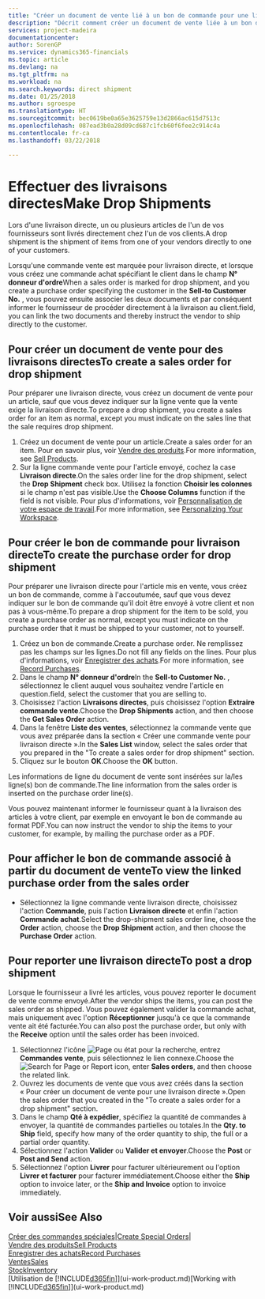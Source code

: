 ```yaml
---
title: "Créer un document de vente lié à un bon de commande pour une livraison directe | Microsoft Docs"
description: "Décrit comment créer un document de vente liée à un bon de commande pour permettre la livraison directe du fournisseur au client."
services: project-madeira
documentationcenter: 
author: SorenGP
ms.service: dynamics365-financials
ms.topic: article
ms.devlang: na
ms.tgt_pltfrm: na
ms.workload: na
ms.search.keywords: direct shipment
ms.date: 01/25/2018
ms.author: sgroespe
ms.translationtype: HT
ms.sourcegitcommit: bec0619be0a65e3625759e13d2866ac615d7513c
ms.openlocfilehash: 087ead3b0a28d09cd687c1fcb60f6fee2c914c4a
ms.contentlocale: fr-ca
ms.lasthandoff: 03/22/2018

---
```

# <a name="make-drop-shipments"></a><span data-ttu-id="46111-103">Effectuer des livraisons directes</span><span class="sxs-lookup"><span data-stu-id="46111-103">Make Drop Shipments</span></span>
<span data-ttu-id="46111-104">Lors d'une livraison directe, un ou plusieurs articles de l'un de vos fournisseurs sont livrés directement chez l'un de vos clients.</span><span class="sxs-lookup"><span data-stu-id="46111-104">A drop shipment is the shipment of items from one of your vendors directly to one of your customers.</span></span>

<span data-ttu-id="46111-105">Lorsqu'une commande vente est marquée pour livraison directe, et lorsque vous créez une commande achat spécifiant le client dans le champ **N° donneur d'ordre**</span><span class="sxs-lookup"><span data-stu-id="46111-105">When a sales order is marked for drop shipment, and you create a purchase order specifying the customer in the **Sell-to Customer No.**</span></span> <span data-ttu-id="46111-106">, vous pouvez ensuite associer les deux documents et par conséquent informer le fournisseur de procéder directement à la livraison au client.</span><span class="sxs-lookup"><span data-stu-id="46111-106">field, you can link the two documents and thereby instruct the vendor to ship directly to the customer.</span></span>

## <a name="to-create-a-sales-order-for-drop-shipment"></a><span data-ttu-id="46111-107">Pour créer un document de vente pour des livraisons directes</span><span class="sxs-lookup"><span data-stu-id="46111-107">To create a sales order for drop shipment</span></span>
<span data-ttu-id="46111-108">Pour préparer une livraison directe, vous créez un document de vente pour un article, sauf que vous devez indiquer sur la ligne vente que la vente exige la livraison directe.</span><span class="sxs-lookup"><span data-stu-id="46111-108">To prepare a drop shipment, you create a sales order for an item as normal, except you must indicate on the sales line that the sale requires drop shipment.</span></span>

1. <span data-ttu-id="46111-109">Créez un document de vente pour un article.</span><span class="sxs-lookup"><span data-stu-id="46111-109">Create a sales order for an item.</span></span> <span data-ttu-id="46111-110">Pour en savoir plus, voir [Vendre des produits](sales-how-sell-products.md).</span><span class="sxs-lookup"><span data-stu-id="46111-110">For more information, see [Sell Products](sales-how-sell-products.md).</span></span>
2. <span data-ttu-id="46111-111">Sur la ligne commande vente pour l'article envoyé, cochez la case **Livraison directe**.</span><span class="sxs-lookup"><span data-stu-id="46111-111">On the sales order line for the drop shipment, select the **Drop Shipment** check box.</span></span> <span data-ttu-id="46111-112">Utilisez la fonction **Choisir les colonnes** si le champ n'est pas visible.</span><span class="sxs-lookup"><span data-stu-id="46111-112">Use the **Choose Columns** function if the field is not visible.</span></span> <span data-ttu-id="46111-113">Pour plus d'informations, voir [Personnalisation de votre espace de travail](ui-personalization-user.md).</span><span class="sxs-lookup"><span data-stu-id="46111-113">For more information, see [Personalizing Your Workspace](ui-personalization-user.md).</span></span>

## <a name="to-create-the-purchase-order-for-drop-shipment"></a><span data-ttu-id="46111-114">Pour créer le bon de commande pour livraison directe</span><span class="sxs-lookup"><span data-stu-id="46111-114">To create the purchase order for drop shipment</span></span>
<span data-ttu-id="46111-115">Pour préparer une livraison directe pour l'article mis en vente, vous créez un bon de commande, comme à l'accoutumée, sauf que vous devez indiquer sur le bon de commande qu'il doit être envoyé à votre client et non pas à vous-même.</span><span class="sxs-lookup"><span data-stu-id="46111-115">To prepare a drop shipment for the item to be sold, you create a purchase order as normal, except you must indicate on the purchase order that it must be shipped to your customer, not to yourself.</span></span>

1. <span data-ttu-id="46111-116">Créez un bon de commande.</span><span class="sxs-lookup"><span data-stu-id="46111-116">Create a purchase order.</span></span> <span data-ttu-id="46111-117">Ne remplissez pas les champs sur les lignes.</span><span class="sxs-lookup"><span data-stu-id="46111-117">Do not fill any fields on the lines.</span></span> <span data-ttu-id="46111-118">Pour plus d'informations, voir [Enregistrer des achats](purchasing-how-record-purchases.md).</span><span class="sxs-lookup"><span data-stu-id="46111-118">For more information, see [Record Purchases](purchasing-how-record-purchases.md).</span></span>
2. <span data-ttu-id="46111-119">Dans le champ **N° donneur d'ordre**</span><span class="sxs-lookup"><span data-stu-id="46111-119">In the **Sell-to Customer No.**</span></span> <span data-ttu-id="46111-120">, sélectionnez le client auquel vous souhaitez vendre l'article en question.</span><span class="sxs-lookup"><span data-stu-id="46111-120">field, select the customer that you are selling to.</span></span>
3. <span data-ttu-id="46111-121">Choisissez l'action **Livraisons directes**, puis choisissez l'option **Extraire commande vente**.</span><span class="sxs-lookup"><span data-stu-id="46111-121">Choose the **Drop Shipments** action, and then choose the **Get Sales Order** action.</span></span>
4. <span data-ttu-id="46111-122">Dans la fenêtre **Liste des ventes**, sélectionnez la commande vente que vous avez préparée dans la section « Créer une commande vente pour livraison directe ».</span><span class="sxs-lookup"><span data-stu-id="46111-122">In the **Sales List** window, select the sales order that you prepared in the "To create a sales order for drop shipment" section.</span></span>
5. <span data-ttu-id="46111-123">Cliquez sur le bouton **OK**.</span><span class="sxs-lookup"><span data-stu-id="46111-123">Choose the **OK** button.</span></span>

<span data-ttu-id="46111-124">Les informations de ligne du document de vente sont insérées sur la/les ligne(s) bon de commande.</span><span class="sxs-lookup"><span data-stu-id="46111-124">The line information from the sales order is inserted on the purchase order line(s).</span></span>

<span data-ttu-id="46111-125">Vous pouvez maintenant informer le fournisseur quant à la livraison des articles à votre client, par exemple en envoyant le bon de commande au format PDF.</span><span class="sxs-lookup"><span data-stu-id="46111-125">You can now instruct the vendor to ship the items to your customer, for example, by mailing the purchase order as a PDF.</span></span>     

## <a name="to-view-the-linked-purchase-order-from-the-sales-order"></a><span data-ttu-id="46111-126">Pour afficher le bon de commande associé à partir du document de vente</span><span class="sxs-lookup"><span data-stu-id="46111-126">To view the linked purchase order from the sales order</span></span>
* <span data-ttu-id="46111-127">Sélectionnez la ligne commande vente livraison directe, choisissez l'action **Commande**, puis l'action **Livraison directe** et enfin l'action **Commande achat**.</span><span class="sxs-lookup"><span data-stu-id="46111-127">Select the drop-shipment sales order line, choose the **Order** action, choose the **Drop Shipment** action, and then choose the **Purchase Order** action.</span></span>

## <a name="to-post-a-drop-shipment"></a><span data-ttu-id="46111-128">Pour reporter une livraison directe</span><span class="sxs-lookup"><span data-stu-id="46111-128">To post a drop shipment</span></span>
<span data-ttu-id="46111-129">Lorsque le fournisseur a livré les articles, vous pouvez reporter le document de vente comme envoyé.</span><span class="sxs-lookup"><span data-stu-id="46111-129">After the vendor ships the items, you can post the sales order as shipped.</span></span> <span data-ttu-id="46111-130">Vous pouvez également valider la commande achat, mais uniquement avec l'option **Réceptionner** jusqu'à ce que la commande vente ait été facturée.</span><span class="sxs-lookup"><span data-stu-id="46111-130">You can also post the purchase order, but only with the **Receive** option until the sales order has been invoiced.</span></span>

1. <span data-ttu-id="46111-131">Sélectionnez l'icône ![Page ou état pour la recherche](media/ui-search/search_small.png "Page ou état pour la recherche"), entrez **Commandes vente**, puis sélectionnez le lien connexe.</span><span class="sxs-lookup"><span data-stu-id="46111-131">Choose the ![Search for Page or Report](media/ui-search/search_small.png "Search for Page or Report icon") icon, enter **Sales orders**, and then choose the related link.</span></span>
2. <span data-ttu-id="46111-132">Ouvrez les documents de vente que vous avez créés dans la section « Pour créer un document de vente pour une livraison directe ».</span><span class="sxs-lookup"><span data-stu-id="46111-132">Open the sales order that you created in the "To create a sales order for a drop shipment" section.</span></span>
3. <span data-ttu-id="46111-133">Dans le champ **Qté à expédier**, spécifiez la quantité de commandes à envoyer, la quantité de commandes partielles ou totales.</span><span class="sxs-lookup"><span data-stu-id="46111-133">In the **Qty. to Ship** field, specify how many of the order quantity to ship, the full or a partial order quantity.</span></span>
4. <span data-ttu-id="46111-134">Sélectionnez l'action **Valider** ou **Valider et envoyer**.</span><span class="sxs-lookup"><span data-stu-id="46111-134">Choose the **Post** or **Post and Send** action.</span></span>
5. <span data-ttu-id="46111-135">Sélectionnez l'option **Livrer** pour facturer ultérieurement ou l'option **Livrer et facturer** pour facturer immédiatement.</span><span class="sxs-lookup"><span data-stu-id="46111-135">Choose either the **Ship** option to invoice later, or the **Ship and Invoice** option to invoice immediately.</span></span>

## <a name="see-also"></a><span data-ttu-id="46111-136">Voir aussi</span><span class="sxs-lookup"><span data-stu-id="46111-136">See Also</span></span>
<span data-ttu-id="46111-137">[Créer des commandes spéciales](sales-how-to-create-special-orders.md)|</span><span class="sxs-lookup"><span data-stu-id="46111-137">[Create Special Orders](sales-how-to-create-special-orders.md)|</span></span>  
[<span data-ttu-id="46111-138">Vendre des produits</span><span class="sxs-lookup"><span data-stu-id="46111-138">Sell Products</span></span>](sales-how-sell-products.md)  
[<span data-ttu-id="46111-139">Enregistrer des achats</span><span class="sxs-lookup"><span data-stu-id="46111-139">Record Purchases</span></span>](purchasing-how-record-purchases.md)  
[<span data-ttu-id="46111-140">Ventes</span><span class="sxs-lookup"><span data-stu-id="46111-140">Sales</span></span>](sales-manage-sales.md)  
[<span data-ttu-id="46111-141">Stock</span><span class="sxs-lookup"><span data-stu-id="46111-141">Inventory</span></span>](inventory-manage-inventory.md)  
<span data-ttu-id="46111-142">[Utilisation de [!INCLUDE[d365fin](includes/d365fin_md.md)]](ui-work-product.md)</span><span class="sxs-lookup"><span data-stu-id="46111-142">[Working with [!INCLUDE[d365fin](includes/d365fin_md.md)]](ui-work-product.md)</span></span>

